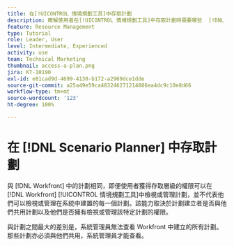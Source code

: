 ```yaml
---
title: 在[!UICONTROL 情境規劃工具]中存取計劃
description: 瞭解使用者在[!UICONTROL 情境規劃工具]中存取計劃時需要哪些  [!DNL  Workfront]  權限。
feature: Resource Management
type: Tutorial
role: Leader, User
level: Intermediate, Experienced
activity: use
team: Technical Marketing
thumbnail: access-a-plan.png
jira: KT-10190
exl-id: e81cad9d-4699-4130-b172-a2969dce1dde
source-git-commit: a25a49e59ca483246271214886ea4dc9c10e8d66
workflow-type: tm+mt
source-wordcount: '123'
ht-degree: 100%

---
```


# 在 [!DNL Scenario Planner] 中存取計劃

與 [!DNL Workfront] 中的計劃相同，即便使用者獲得存取層級的權限可以在 [!DNL Workfront] [!UICONTROL 情境規劃工具]中檢視或管理計劃，並不代表他們可以檢視或管理在系統中建置的每一個計劃。該能力取決於計劃建立者是否與他們共用計劃以及他們是否擁有檢視或管理該特定計劃的權限。

與計劃之間最大的差別是，系統管理員無法查看 Workfront 中建立的所有計劃。那些計劃亦必須與他們共用，系統管理員才能查看。
